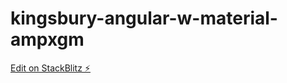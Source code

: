 # kingsbury-angular-w-material-ampxgm

[Edit on StackBlitz ⚡️](https://stackblitz.com/edit/kingsbury-angular-w-material-ampxgm)